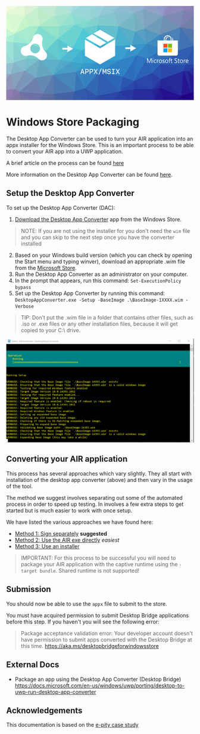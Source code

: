 
![](images/WindowsPackaging-promo.png)

# Windows Store Packaging

The Desktop App Converter can be used to turn your AIR application into an appx installer for the Windows Store. This is an important process to be able to convert your AIR app into a UWP application.

A brief article on the process can be found [here](https://blogs.msdn.microsoft.com/appconsult/2018/03/14/distribute-your-adobe-air-apps-through-the-microsoft-store-with-the-captive-runtime-bundle/)

More information on the Desktop App Converter can be found [here](https://docs.microsoft.com/en-us/windows/uwp/porting/desktop-to-uwp-run-desktop-app-converter).






## Setup the Desktop App Converter

To set up the Desktop App Converter (DAC):


1. [Download the Desktop App Converter](https://aka.ms/converter) app from the Windows Store.

> NOTE: If you are not using the installer for you don't need the `wim` file and you can skip to the next step once you have the converter installed

2. Based on your Windows build version (which you can check by opening the Start menu and typing winver), download an appropriate .wim file from the [Microsoft Store](https://aka.ms/converterimages).
3. Run the Desktop App Converter as an administrator on your computer.
4. In the prompt that appears, run this command: `Set-ExecutionPolicy bypass`
5. Set up the Desktop App Converter by running this command: `DesktopAppConverter.exe -Setup -BaseImage .\BaseImage-1XXXX.wim -Verbose`

> TIP: Don’t put the .wim file in a folder that contains other files, such as .iso or .exe files or any other installation files, because it will get copied to your C:\ drive.


![](images/dac_setup.png)






## Converting your AIR application

This process has several approaches which vary slightly. They all start with installation of the desktop app converter (above) and then vary in the usage of the tool.

The method we suggest involves separating out some of the automated process in order to speed up testing. In involves a few extra steps to get started but is much easier to work with once setup. 

We have listed the various approaches we have found here:

- [Method 1: Sign separately](windows-appx-packaging-method1) **suggested**
- [Method 2: Use the AIR exe directly](windows-appx-packaging-method2) *easiest*
- [Method 3: Use an installer](windows-appx-packaging-method3)


>
> IMPORTANT: For this process to be successful you will need to package your AIR application with the captive runtime using the `-target bundle`. Shared runtime is not supported!
>




## Submission

You should now be able to use the `appx` file to submit to the store. 

You must have acquired permission to submit Desktop Bridge applications before this step. If you haven't you will see the following error: 

>
> 	Package acceptance validation error: Your developer account doesn't have permission to submit apps converted with the Desktop Bridge at this time. https://aka.ms/desktopbridgeforwindowsstore
>





## External Docs 

- Package an app using the Desktop App Converter (Desktop Bridge) https://docs.microsoft.com/en-us/windows/uwp/porting/desktop-to-uwp-run-desktop-app-converter




## Acknowledgements 

This documentation is based on the [e-pity case study](https://microsoft.github.io/techcasestudies/desktop%20bridge/2017/06/08/e-pity.html)

